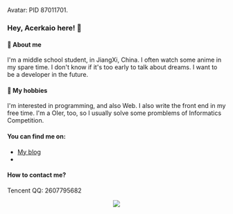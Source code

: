 Avatar: PID 87011701.
### Hey, Acerkaio here! 👋
#### 💬 About me
I'm a middle school student, in JiangXi, China. I often watch some anime in my spare time. I don't know if it's too early to talk about dreams. I want to be a developer in the future.
#### 🔭 My hobbies
I'm interested in programming, and also Web. I also write the front end in my free time. I'm a OIer, too, so I usually solve some promblems of Informatics Competition.

#### You can find me on:
- [My blog](https://blog.acerkaio.top/)
- 
#### How to contact me?
Tencent QQ: 2607795682

<p align="center">
  <a href="https://github.com/Acerkaio">
    <img src="https://github-readme-stats-eight-theta.vercel.app/api?username=Acerkaio&show_icons=true&theme=algolia&include_all_commits=true&count_private=true&hide=issues"/>
  </a>
</p>
